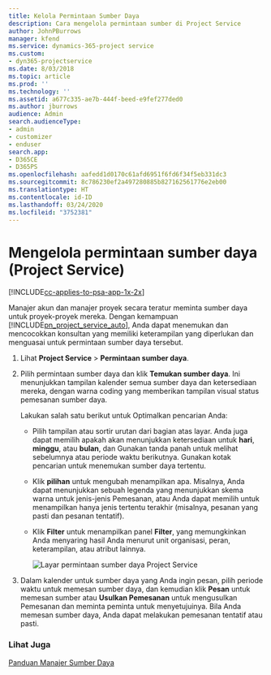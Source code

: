 ```yaml
---
title: Kelola Permintaan Sumber Daya
description: Cara mengelola permintaan sumber di Project Service
author: JohnPBurrows
manager: kfend
ms.service: dynamics-365-project service
ms.custom:
- dyn365-projectservice
ms.date: 8/03/2018
ms.topic: article
ms.prod: ''
ms.technology: ''
ms.assetid: a677c335-ae7b-444f-beed-e9fef277ded0
ms.author: jburrows
audience: Admin
search.audienceType:
- admin
- customizer
- enduser
search.app:
- D365CE
- D365PS
ms.openlocfilehash: aafedd1d0170c61afd6951f6fd6f34f5eb331dc3
ms.sourcegitcommit: 8c786230ef2a497280885b827162561776e2eb00
ms.translationtype: HT
ms.contentlocale: id-ID
ms.lasthandoff: 03/24/2020
ms.locfileid: "3752381"
---
```

# <a name="manage-resource-requests-project-service"></a>Mengelola permintaan sumber daya (Project Service)

[!INCLUDE[cc-applies-to-psa-app-1x-2x](../includes/cc-applies-to-psa-app-1x-2x.md)]

Manajer akun dan manajer proyek secara teratur meminta sumber daya untuk proyek-proyek mereka. Dengan kemampuan [!INCLUDE[pn_project_service_auto](../includes/pn-project-service-auto.md)], Anda dapat menemukan dan mencocokkan konsultan yang memiliki keterampilan yang diperlukan dan menguasai untuk permintaan sumber daya tersebut.  
  
1. Lihat **Project Service** > **Permintaan sumber daya**.  
  
2. Pilih permintaan sumber daya dan klik **Temukan sumber daya**. Ini menunjukkan tampilan kalender semua sumber daya dan ketersediaan mereka, dengan warna coding yang memberikan tampilan visual status pemesanan sumber daya.  
  
    Lakukan salah satu berikut untuk Optimalkan pencarian Anda:  
  
   -   Pilih tampilan atau sortir urutan dari bagian atas layar. Anda juga dapat memilih apakah akan menunjukkan ketersediaan untuk **hari**, **minggu**, atau **bulan**, dan Gunakan tanda panah untuk melihat sebelumnya atau periode waktu berikutnya. Gunakan kotak pencarian untuk menemukan sumber daya tertentu.  
  
   -   Klik **pilihan** untuk mengubah menampilkan apa. Misalnya, Anda dapat menunjukkan sebuah legenda yang menunjukkan skema warna untuk jenis-jenis Pemesanan, atau Anda dapat memilih untuk menampilkan hanya jenis tertentu terakhir (misalnya, pesanan yang pasti dan pesanan tentatif).  
  
   -   Klik **Filter** untuk menampilkan panel **Filter**, yang memungkinkan Anda menyaring hasil Anda menurut unit organisasi, peran, keterampilan, atau atribut lainnya.  
  
       ![Layar permintaan sumber daya Project Service](../project-service/media/project-service-resource-request-screen.png "Layar permintaan sumber daya Project Service")  
  
3. Dalam kalender untuk sumber daya yang Anda ingin pesan, pilih periode waktu untuk memesan sumber daya, dan kemudian klik **Pesan** untuk memesan sumber atau **Usulkan Pemesanan** untuk mengusulkan Pemesanan dan meminta peminta untuk menyetujuinya. Bila Anda memesan sumber daya, Anda dapat melakukan pemesanan tentatif atau pasti.  
  
### <a name="see-also"></a>Lihat Juga  
 [Panduan Manajer Sumber Daya](../project-service/resource-manager-guide.md)
